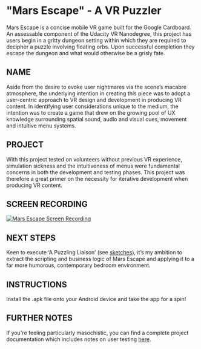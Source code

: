 # "Mars Escape" - A VR Puzzler

Mars Escape is a concise mobile VR game built for the Google Cardboard. An assessable component of the Udacity VR Nanodegree, this project has users begin in a gritty dungeon setting within which they are required to decipher a puzzle involving floating orbs. Upon successful completion they escape the dungeon and what would otherwise be a grisly fate.

## NAME
Aside from the desire to evoke user nightmares via the scene’s macabre atmosphere, the underlying intention in creating this piece was to adopt a user-centric approach to VR design and development in producing VR content. In identifying user considerations unique to the medium, the intention was to create a game that drew on the growing pool of UX knowledge surrounding spatial sound, audio and visual cues, movement and intuitive menu systems.

## PROJECT
With this project tested on volunteers without previous VR experience, simulation sickness and the intuitiveness of menus were fundamental concerns in both the development and testing phases. This project was therefore a great primer on the necessity for iterative development when producing VR content.

## SCREEN RECORDING
[![Mars Escape Screen Recording](http://i.imgur.com/TAam28ir.jpg)](https://vimeo.com/206472339/4ef0611e0e "Mars Escape")

## NEXT STEPS
Keen to execute ‘A Puzzling Liaison’ (see [sketches](https://medium.com/@heathnicholas/mars-escape-faabdd4c2d62#.5nkjmg8ot)), it’s my ambition to extract the scripting and business logic of Mars Escape and applying it to a far more humorous, contemporary bedroom environment.

## INSTRUCTIONS
Install the .apk file onto your Android device and take the app for a spin!

## FURTHER NOTES
If you're feeling particularly masochistic, you can find a complete project documentation which includes notes on user testing [here](https://medium.com/@heathnicholas/mars-escape-faabdd4c2d62#.5nkjmg8ot).
